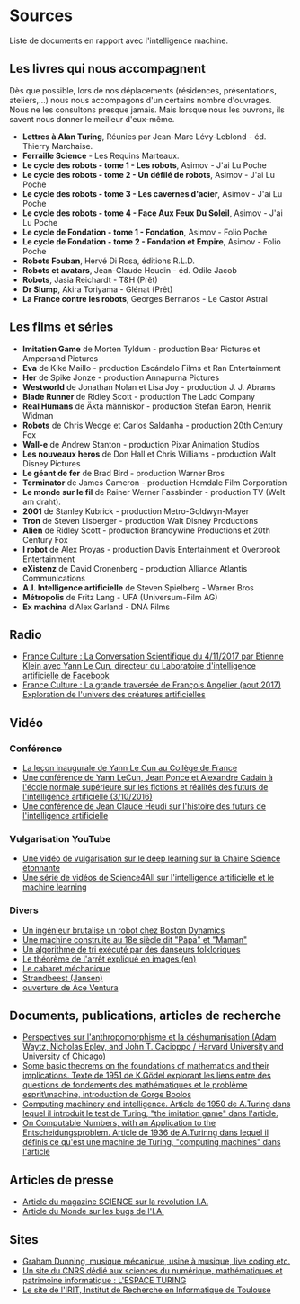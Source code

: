 Sources
=======


Liste de documents en rapport avec l'intelligence machine.


Les livres qui nous accompagnent
--------------------------------

Dès que possible, lors de nos déplacements (résidences, présentations, ateliers,...) nous nous accompagons d'un certains nombre d'ouvrages. Nous ne les consultons presque jamais. Mais lorsque nous les ouvrons, ils savent nous donner le meilleur d'eux-même.

- **Lettres à Alan Turing**, Réunies par Jean-Marc Lévy-Leblond - éd. Thierry Marchaise.
- **Ferraille Science** - Les Requins Marteaux.
- **Le cycle des robots - tome 1 - Les robots**, Asimov - J'ai Lu Poche
- **Le cycle des robots - tome 2 - Un défilé de robots**, Asimov - J'ai Lu Poche
- **Le cycle des robots - tome 3 - Les cavernes d'acier**, Asimov - J'ai Lu Poche
- **Le cycle des robots - tome 4 - Face Aux Feux Du Soleil**, Asimov - J'ai Lu Poche
- **Le cycle de Fondation - tome 1 - Fondation**, Asimov - Folio Poche
- **Le cycle de Fondation - tome 2 - Fondation et Empire**, Asimov - Folio Poche
- **Robots Fouban**, Hervé Di Rosa, éditions R.L.D.
- **Robots et avatars**, Jean-Claude Heudin - éd. Odile Jacob
- **Robots**, Jasia Reichardt - T&H (Prêt)
- **Dr Slump**, Akira Toriyama - Glénat (Prêt)
- **La France contre les robots**, Georges Bernanos - Le Castor Astral

Les films et séries
-------------------

- **Imitation Game** de Morten Tyldum - production Bear Pictures et Ampersand Pictures
- **Eva** de Kike Maillo - production Escándalo Films et Ran Entertainment
- **Her** de Spike Jonze - production Annapurna Pictures
- **Westworld** de Jonathan Nolan et Lisa Joy - production J. J. Abrams
- **Blade Runner** de Ridley Scott - production The Ladd Company
- **Real Humans** de Äkta människor - production Stefan Baron, Henrik Widman
- **Robots** de  	Chris Wedge et Carlos Saldanha - production 20th Century Fox
- **Wall-e** de Andrew Stanton - production Pixar Animation Studios
- **Les nouveaux heros** de Don Hall et Chris Williams - production Walt Disney Pictures
- **Le géant de fer** de Brad Bird - production	Warner Bros
- **Terminator** de	James Cameron - production Hemdale Film Corporation
- **Le monde sur le fil** de Rainer Werner Fassbinder - production TV (Welt am draht).
- **2001** de Stanley Kubrick - production	Metro-Goldwyn-Mayer
- **Tron** de Steven Lisberger - production Walt Disney Productions
- **Alien** de Ridley Scott - production Brandywine Productions et 20th Century Fox
- **I robot** de Alex Proyas - production Davis Entertainment et Overbrook Entertainment
- **eXistenz** de David Cronenberg - production Alliance Atlantis Communications
- **A.I. Intelligence artificielle** de Steven Spielberg - Warner Bros
- **Métropolis** de Fritz Lang - UFA (Universum-Film AG)
- **Ex machina** d'Alex Garland - DNA Films

Radio
-----

-   [France Culture : La Conversation Scientifique du 4/11/2017 par Etienne Klein avec Yann Le Cun, directeur du Laboratoire d'intelligence artificielle de Facebook](https://www.franceculture.fr/emissions/la-conversation-scientifique/lintelligence-peut-elle-devenir-artificielle)
-   [France Culture : La grande traversée de François Angelier (aout 2017) Exploration de l'univers des créatures artificielles](https://www.franceculture.fr/emissions/grande-traversee-frankenstein-bienvenue-dans-le-monde-des-creatures-artificielles)

Vidéo
-----


### Conférence
-   [La leçon inaugurale de Yann Le Cun au Collège de France](http://www.college-de-france.fr/site/yann-lecun/inaugural-lecture-2016-02-04-18h00.htm)
-   [Une conférence de Yann LeCun, Jean Ponce et Alexandre Cadain à l'école normale supérieure sur les fictions et réalités des futurs de l'intelligence artificielle (3/10/2016)](https://www.youtube.com/watch?v=9ajwtKWH8ng)
-   [Une conférence de Jean Claude Heudi sur l'histoire des futurs de l'intelligence artificielle](https://www.youtube.com/watch?v=JS8VpkzcImw)


### Vulgarisation YouTube
-   [Une vidéo de vulgarisation sur le deep learning sur la Chaine Science étonnante](https://www.youtube.com/watch?v=trWrEWfhTVg)
-   [Une série de vidéos de Science4All sur l'intelligence artificielle et le machine learning](https://www.youtube.com/playlist?list=PLtzmb84AoqRTl0m1b82gVLcGU38miqdrC)


### Divers
-   [Un ingénieur brutalise un robot chez Boston Dynamics](https://www.youtube.com/watch?v=rVlhMGQgDkY)
-   [Une machine construite au 18e siècle dit "Papa" et "Maman"](https://www.youtube.com/watch?v=k_YUB_S6Gpo)
-   [Un algorithme de tri exécuté par des danseurs folkloriques](https://www.youtube.com/watch?v=3San3uKKHgg)
-   [Le théorème de l'arrêt expliqué en images (en)](https://www.youtube.com/watch?v=92WHN-pAFCs)
-   [Le cabaret méchanique](https://www.youtube.com/watch?v=kv1CpJi60xQ)
-   [Strandbeest (Jansen)](https://www.youtube.com/watch?v=KsqlnGMzMD4)
-   [ouverture de Ace Ventura](https://www.youtube.com/watch?v=7YrpmZFixp0)


Documents, publications, articles de recherche
----------------------------------------------

-   [Perspectives sur l'anthropomorphisme et la déshumanisation (Adam Waytz, Nicholas Epley, and John T. Cacioppo / Harvard University and University of Chicago)](http://faculty.chicagobooth.edu/nicholas.epley/waytzepleycacioppocdips.pdf)
-   [Some basic theorems on the foundations of mathematics and their implications. Texte de 1951 de K.Gödel explorant les liens entre des questions de fondements des mathématiques et le problème esprit\machine, introduction de Gorge Boolos](http://www.partiallyexaminedlife.com/wp-content/uploads/Godel-Basic-Theorems-and-Their-Implications-1.pdf)
-   [Computing machinery and intelligence. Article de 1950 de A.Turing dans lequel il introduit le test de Turing, "the imitation game" dans l'article.](http://loebner.net/Prizef/TuringArticle.html)
-   [On Computable Numbers, with an Application to the Entscheidungsproblem. Article de 1936 de A.Turinng dans lequel il définis ce qu'est une machine de Turing, "computing machines" dans l'article](http://www.thocp.net/biographies/papers/turing_oncomputablenumbers_1936.pdf)

Articles de presse
-----------------

-   [Article du magazine SCIENCE sur la révolution I.A.](http://www.sciencemag.org/news/2017/07/ai-revolution-science)
-   [Article du Monde sur les bugs de l'I.A.](https://www.lemonde.fr/sciences/article/2019/02/25/les-bugs-de-l-intelligence-artificielle_5428168_1650684.html)

Sites
-----

-   [Graham Dunning, musique mécanique, usine à musique, live coding etc.](https://grahamdunning.com/)
-   [Un site du CNRS dédié aux sciences du numérique, mathématiques et patrimoine informatique : L'ESPACE TURING](http://www.espace-turing.fr/Computer-Paper-Do-It-Yourself.html)
-   [Le site de l'IRIT, Institut de Recherche en Informatique de Toulouse](https://www.irit.fr/)
